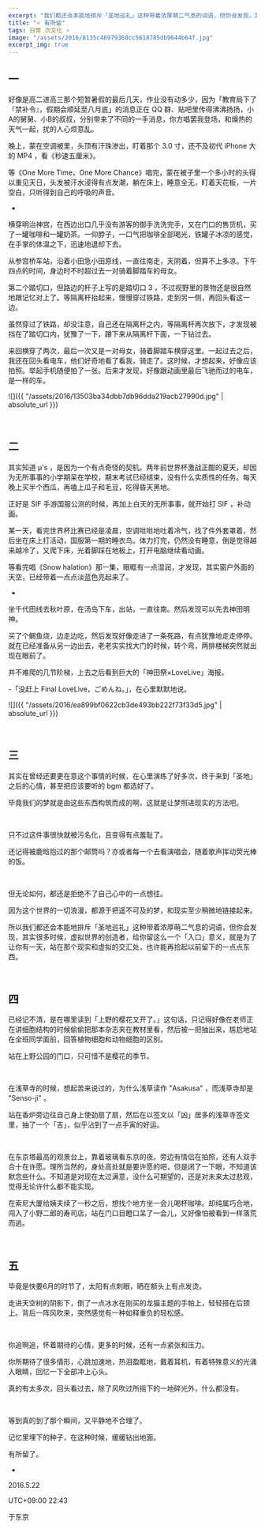 ```yaml
---
excerpt: "我们都还会本能地排斥「圣地巡礼」这种带着浓厚萌二气息的词语，但你会发现，其实很多时候，虚拟世界的创造者，给你留这么一个「入口」意义，就是为了让你有一天，站在那个现实和虚拟的交汇处，也许能再拾起以前留下的一点点东西。"
title: "⭐️ 有所留"
tags: 日常 次文化 ⭐️
image: "/assets/2016/8135c48979360cc5618785db9644b64f.jpg"
excerpt_img: true
---
```


## 一

好像是高二进高三那个短暂暑假的最后几天，作业没有动多少，因为「教育局下了『禁补令』，假期会顺延至八月底」的消息正在 QQ 群、贴吧里传得沸沸扬扬，小A的舅舅、小B的叔叔，分别带来了不同的一手消息，你方唱罢我登场，和燥热的天气一起，扰的人心烦意乱。

晚上，蒙在空调被里，头顶有汗珠渗出，盯着那个 3.0 寸，还不及初代 iPhone 大的 MP4 ，看《秒速五厘米》。

等《One More Time，One More Chance》唱完，蒙在被子里一个多小时的头得以重见天日，头发被汗水浸得有点发潮，躺在床上，睡意全无，盯着天花板，一片空白，只听得到自己的呼吸的声音。

-

横穿明治神宫，在西边出口几乎没有游客的御手洗洗完手，又在门口的售货机，买了一罐咖啡和一罐奶茶。一仰脖子，一口气把咖啡全部喝光，铁罐子冰凉的感觉，在手掌的体温之下，迅速地退却下去。

从参宫桥车站，沿着小田急小田原线，一直往南走，天阴着，但算不上多凉。下午四点的时间，身边时不时超过去一对骑着脚踏车的母女。

第二个踏切口，但路边的杆子上写的是踏切口 3 ，不过视野里的景物还是很自然地跟记忆对上了。等隔离杆抬起来，慢慢穿过铁路，走到另一侧，再回头看这一边。

虽然穿过了铁路，却没注意，自己还在隔离杆之内，等隔离杆再次放下，才发现被挡在了踏切口内，犹豫了一下，蹲下来从隔离杆下面，一下钻过去。

来回横穿了两次，最后一次又是一对母女，骑着脚踏车横穿这里。一起过去之后，我还在回头看电车，他们好奇地看了看我，骑走了。这时候，才想起来，好像应该拍照。举起手机随便拍了一张。后来才发现，好像跟动画里最后飞驰而过的电车，是一样的车。

![]({{ "/assets/2016/13503ba34dbb7db96dda219acb27990d.jpg" | absolute_url }})

<br>

## 二

其实知道 μ's ，是因为一个有点奇怪的契机。两年前世界杯激战正酣的夏天，却因为无所事事的小学期呆在学校，期末考试已经结束，没有什么实质性的任务。每天晚上买半个西瓜，再嗑上瓜子和毛豆，吃得昏天黑地。

正好是 SIF 手游国服公测的时候，再加上白天的无所事事，就开始打 SIF ，补动画。

某一天，看完世界杯比赛已经是凌晨，空调咝咝地吐着冷气，找了件外套罩着，然后坐在床上打活动，国服第一期的睡衣鸟。体力打完，仍然没有睡意，倒是觉得越来越冷了，又爬下床，光着脚踩在地板上，打开电脑继续看动画。

等看完唱《Snow halation》那一集，眼眶有一点湿润，才发现，其实窗户外面的天空，已经带着一点点淡蓝色亮起来了。

-

坐千代田线去秋叶原，在汤岛下车，出站，一直往南。然后发现可以先去神田明神。

买了个鲷鱼烧，边走边吃，然后发现好像走进了一条死路，有点犹豫地走走停停。就在已经准备从另一边出去，老老实实找大门的时候，转个弯，两排楼梯突然就出现在眼前了。

并不难爬的几节阶梯，上去之后看到巨大的「神田祭×LoveLive」海报。

-「没赶上 Final LoveLive，ごめんね。」，在心里默默地说。

![]({{ "/assets/2016/ea899bf0622cb3de493bb222f73f33d5.jpg" | absolute_url }})

<br>

## 三

其实在曾经还要更在意这个事情的时候，在心里演练了好多次，终于来到「圣地」之后的心情，甚至把应该要听的 bgm 都选好了。

毕竟我们的梦就是由这些东西构筑而成的啊，这就是让梦照进现实的方法吧。

<br>

只不过这件事很快就被污名化，且变得有点羞耻了。

还记得被鹿晗抱过的那个邮筒吗？亦或者每一个去看演唱会，随着歌声挥动荧光棒的饭。

<br>

但无论如何，都还是拒绝不了自己心中的一点想往。

因为这个世界的一切浪漫，都源于把遥不可及的梦，和现实至少稍微地链接起来。

所以我们都还会本能地排斥「圣地巡礼」这种带着浓厚萌二气息的词语，但你会发现，其实很多时候，虚拟世界的创造者，给你留这么一个「入口」意义，就是为了让你有一天，站在那个现实和虚拟的交汇处，也许能再拾起以前留下的一点点东西。

<br>

## 四

已经记不清，是在哪里读到「上野的樱花又开了。」这句话，只记得好像在老师正在讲细胞结构的时候偷偷把那本杂志夹在教材里看，然后被一把抽出来，尴尬地站在全班同学面前，回答植物细胞和动物细胞的区别。

站在上野公园的门口，只可惜不是樱花的季节。

<br>

在浅草寺的时候，想起苦来说过的，为什么浅草读作 "Asakusa" ，而浅草寺却是 "Senso-ji" 。

站在香炉旁边往自己身上使劲扇了扇，然后在以签文以「凶」居多的浅草寺签文里，抽了一个「吉」，似乎沾到了一点手寅的好运。

<br>

在东京塔最高的观景台上，靠着玻璃看东京的夜。旁边有情侣在拍照，还有人双手合十在许愿。理所当然的，身处高处就是要许愿的吧，但是闭了一下眼，不知道该默念些什么。不知道是对现在太过满意，没什么可期望的，还是对未来太过悲观，觉得无论许什么都不能实现。

在索尼大厦给姨夫续了一秒之后，想找个地方坐一会儿喝杯咖啡。却纯属巧合地，闯入了小野二郎的寿司店，站在门口目瞪口呆了一会儿，又好像怕被看到一样落荒而逃。

<br>

## 五

毕竟是快要6月的时节了，太阳有点刺眼，晒在额头上有点发烫。

走进天空树的阴影下，倒了一点冰水在刚买的龙猫主题的手帕上，轻轻搭在后颈上。背后一阵风吹来，突然感觉有一种如释重负的轻松感。

<br>

你追啊追，怀着期待的心情，更多的时候，还有一点紧张和压力。

你所期待了很多情形，心跳加速地，热泪盈眶地，戴着耳机，有着特殊意义的光涌入眼睛，回忆一下全部冲上心头。

真的有太多次，回头看过去，除了风吹过所摇下的一地碎光外，什么都没有。

<br>

等到真的到了那个瞬间，又平静地不合理了。

记忆里埋下的种子，在这种时候，缓缓钻出地面。

有所留了。

-

2016.5.22

UTC+09:00 22:43

于东京
